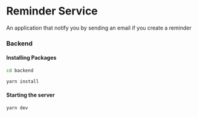 # Reminder Service
An application that notify you by sending an email if you create a reminder

### Backend

#### Installing Packages

```sh
cd backend
```

```sh
yarn install
```

#### Starting the server

```sh
yarn dev
```
